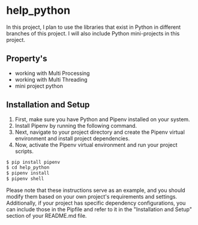 # help_python
In this project,
I plan to use the libraries that exist in Python in different branches of this project.
I will also include Python mini-projects in this project.

## Property's
- working with Multi Processing
- working with Multi Threading
- mini project python

## Installation and Setup
1. First, make sure you have Python and Pipenv installed on your system.
2. Install Pipenv by running the following command.
3. Next, navigate to your project directory and create the Pipenv virtual environment and install project dependencies.
4. Now, activate the Pipenv virtual environment and run your project scripts.


```bash
$ pip install pipenv
$ cd help_python
$ pipenv install
$ pipenv shell
```
Please note that these instructions serve as an example, and you should modify them based on your own project's requirements and settings. Additionally, if your project has specific dependency configurations, you can include those in the Pipfile and refer to it in the "Installation and Setup" section of your README.md file.
